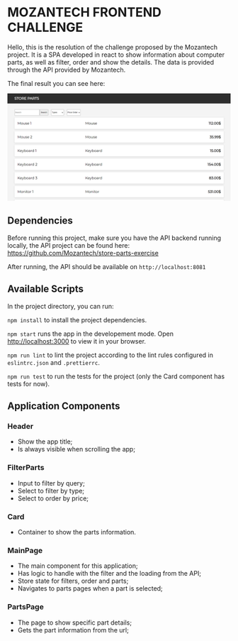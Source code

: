 # MOZANTECH FRONTEND CHALLENGE

Hello, this is the resolution of the challenge proposed by the Mozantech project. It is a SPA developed in react to show information about computer parts, as well as filter, order and show the details. The data is provided through the API provided by Mozantech.

The final result you can see here:

![Main Page](sample.PNG 'Main Page')

## Dependencies

Before running this project, make sure you have the API backend running locally, the API project can be found here: https://github.com/Mozantech/store-parts-exercise

After running, the API should be available on `http://localhost:8081`

## Available Scripts

In the project directory, you can run:

`npm install` to install the project dependencies.

`npm start` runs the app in the developement mode.
Open [http://localhost:3000](http://localhost:3000) to view it in your browser.

`npm run lint` to lint the project according to the lint rules configured in `eslintrc.json` and `.prettierrc`.

`npm run test` to run the tests for the project (only the Card component has tests for now).

## Application Components

### Header

- Show the app title;
- Is always visible when scrolling the app;

### FilterParts

- Input to filter by query;
- Select to filter by type;
- Select to order by price;

### Card

- Container to show the parts information.

### MainPage

- The main component for this application;
- Has logic to handle with the filter and the loading from the API;
- Store state for filters, order and parts;
- Navigates to parts pages when a part is selected;

### PartsPage

- The page to show specific part details;
- Gets the part information from the url;
